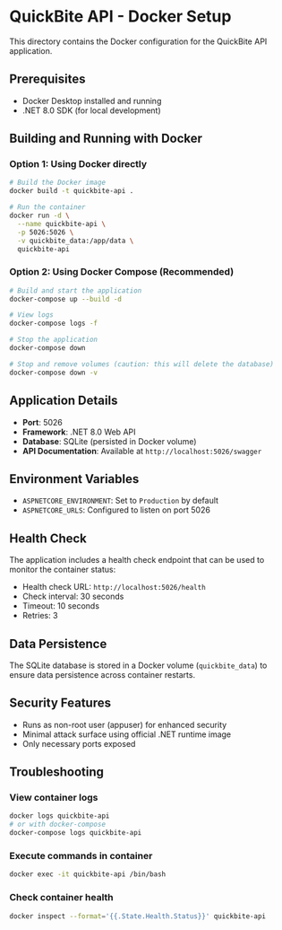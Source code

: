 # QuickBite API - Docker Setup

This directory contains the Docker configuration for the QuickBite API application.

## Prerequisites

- Docker Desktop installed and running
- .NET 8.0 SDK (for local development)

## Building and Running with Docker

### Option 1: Using Docker directly

```bash
# Build the Docker image
docker build -t quickbite-api .

# Run the container
docker run -d \
  --name quickbite-api \
  -p 5026:5026 \
  -v quickbite_data:/app/data \
  quickbite-api
```

### Option 2: Using Docker Compose (Recommended)

```bash
# Build and start the application
docker-compose up --build -d

# View logs
docker-compose logs -f

# Stop the application
docker-compose down

# Stop and remove volumes (caution: this will delete the database)
docker-compose down -v
```

## Application Details

- **Port**: 5026
- **Framework**: .NET 8.0 Web API
- **Database**: SQLite (persisted in Docker volume)
- **API Documentation**: Available at `http://localhost:5026/swagger`

## Environment Variables

- `ASPNETCORE_ENVIRONMENT`: Set to `Production` by default
- `ASPNETCORE_URLS`: Configured to listen on port 5026

## Health Check

The application includes a health check endpoint that can be used to monitor the container status:
- Health check URL: `http://localhost:5026/health`
- Check interval: 30 seconds
- Timeout: 10 seconds
- Retries: 3

## Data Persistence

The SQLite database is stored in a Docker volume (`quickbite_data`) to ensure data persistence across container restarts.

## Security Features

- Runs as non-root user (appuser) for enhanced security
- Minimal attack surface using official .NET runtime image
- Only necessary ports exposed

## Troubleshooting

### View container logs
```bash
docker logs quickbite-api
# or with docker-compose
docker-compose logs quickbite-api
```

### Execute commands in container
```bash
docker exec -it quickbite-api /bin/bash
```

### Check container health
```bash
docker inspect --format='{{.State.Health.Status}}' quickbite-api
```